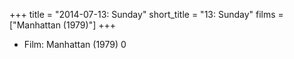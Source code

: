 +++
title = "2014-07-13: Sunday"
short_title = "13: Sunday"
films = ["Manhattan (1979)"]
+++


* Film: Manhattan (1979) 0
